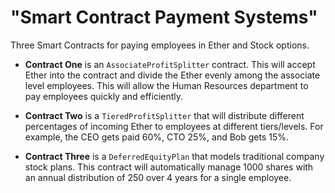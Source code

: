 # "Smart Contract Payment Systems"

Three Smart Contracts for paying employees in Ether and Stock options.

* **Contract One** is an `AssociateProfitSplitter` contract. This will accept Ether into the contract and divide the Ether evenly among the associate level employees. This will allow the Human Resources department to pay employees quickly and efficiently.

* **Contract Two** is a `TieredProfitSplitter` that will distribute different percentages of incoming Ether to employees at different tiers/levels. For example, the CEO gets paid 60%, CTO 25%, and Bob gets 15%.

* **Contract Three** is a `DeferredEquityPlan` that models traditional company stock plans. This contract will automatically manage 1000 shares with an annual distribution of 250 over 4 years for a single employee.
